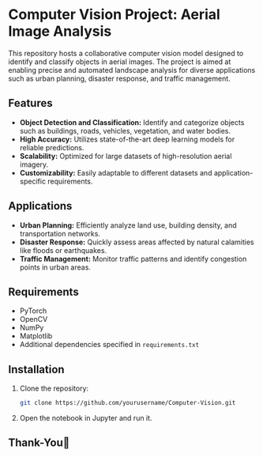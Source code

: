 # Computer Vision Project: Aerial Image Analysis  

This repository hosts a collaborative computer vision model designed to identify and classify objects in aerial images. The project is aimed at enabling precise and automated landscape analysis for diverse applications such as urban planning, disaster response, and traffic management.  

## Features  
- **Object Detection and Classification:** Identify and categorize objects such as buildings, roads, vehicles, vegetation, and water bodies.  
- **High Accuracy:** Utilizes state-of-the-art deep learning models for reliable predictions.  
- **Scalability:** Optimized for large datasets of high-resolution aerial imagery.  
- **Customizability:** Easily adaptable to different datasets and application-specific requirements.  

## Applications  
- **Urban Planning:** Efficiently analyze land use, building density, and transportation networks.  
- **Disaster Response:** Quickly assess areas affected by natural calamities like floods or earthquakes.  
- **Traffic Management:** Monitor traffic patterns and identify congestion points in urban areas.  

## Requirements  
- PyTorch  
- OpenCV  
- NumPy  
- Matplotlib  
- Additional dependencies specified in `requirements.txt`  

## Installation  
1. Clone the repository:  
   ```bash  
   git clone https://github.com/yourusername/Computer-Vision.git
   ```
2. Open the notebook in Jupyter and run it.

## Thank-You🤗
